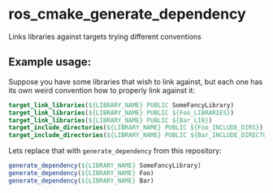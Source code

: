 # ros_cmake_generate_dependency
Links libraries against targets trying different conventions 

## Example usage:

Suppose you have some libraries that wish to link against, but each one has its own weird convention how to properly link against it:

```cmake
target_link_libraries(${LIBRARY_NAME} PUBLIC SomeFancyLibrary)
target_link_libraries(${LIBRARY_NAME} PUBLIC ${Foo_LIBRARIES})
target_link_libraries(${LIBRARY_NAME} PUBLIC ${Bar_LIB})
target_include_directories(${LIBRARY_NAME} PUBLIC ${Foo_INCLUDE_DIRS})
target_include_directories(${LIBRARY_NAME} PUBLIC ${Bar_INCLUDE_DIRECTORIES})
```

Lets replace that with `generate_dependency` from this repository:

```cmake
generate_dependency(${LIBRARY_NAME} SomeFancyLibrary)
generate_dependency(${LIBRARY_NAME} Foo)
generate_dependency(${LIBRARY_NAME} Bar)
```
